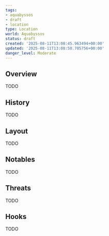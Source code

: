 ```yaml
---
tags:
- aquabyssos
- draft
- location
type: Location
world: Aquabyssos
status: draft
created: '2025-08-11T13:08:45.963494+00:00'
updated: '2025-08-11T13:08:50.705756+00:00'
danger_level: Moderate
---
```



## Overview

TODO
## History

TODO
## Layout

TODO
## Notables

TODO
## Threats

TODO
## Hooks

TODO

